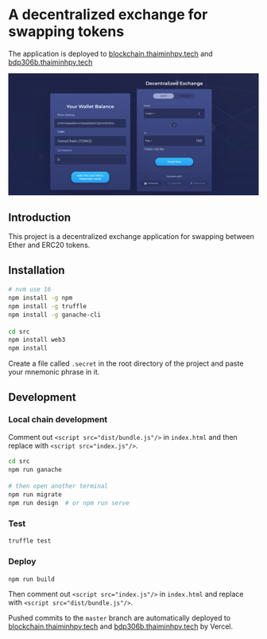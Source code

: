 # A decentralized exchange for swapping tokens

The application is deployed to [blockchain.thaiminhpv.tech](https://blockchain.thaiminhpv.tech/) and [bdp306b.thaiminhpv.tech](https://bdp306b.thaiminhpv.tech/)

![thumbnail-image](./Thumbnail.png)

## Introduction

This project is a decentralized exchange application for swapping between Ether and ERC20 tokens.

## Installation

```bash
# nvm use 16
npm install -g npm
npm install -g truffle
npm install -g ganache-cli

cd src
npm install web3
npm install
```

Create a file called `.secret` in the root directory of the project and paste your mnemonic phrase in it.

## Development

### Local chain development

Comment out `<script src="dist/bundle.js"/>` in `index.html` and then replace with `<script src="index.js"/>`.

```bash
cd src
npm run ganache

# then open another terminal
npm run migrate
npm run design  # or npm run serve
```

### Test

```bash
truffle test
```

### Deploy

```bash
npm run build
```

Then comment out `<script src="index.js"/>` in `index.html` and replace with `<script src="dist/bundle.js"/>`.

Pushed commits to the `master` branch are automatically deployed to [blockchain.thaiminhpv.tech](https://blockchain.thaiminhpv.tech) and [bdp306b.thaiminhpv.tech](https://bdp306b.thaiminhpv.tech/) by Vercel.
